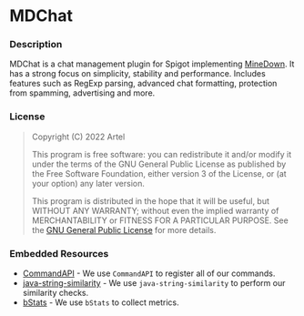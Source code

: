 # MDChat

### Description

MDChat is a chat management plugin for Spigot implementing [MineDown](https://github.com/Phoenix616/MineDown). It has a strong focus on simplicity, stability and
performance. Includes features such as RegExp parsing, advanced chat formatting, protection from spamming, advertising and more.

### License

> Copyright (C) 2022 Artel
>
> This program is free software: you can redistribute it and/or modify it under the terms of the GNU General Public
> License as published by the Free Software Foundation, either version 3 of the License, or (at your option) any later
> version.
>
> This program is distributed in the hope that it will be useful, but WITHOUT ANY WARRANTY; without even the implied
> warranty of MERCHANTABILITY or FITNESS FOR A PARTICULAR PURPOSE. See
> the [GNU General Public License](https://www.gnu.org/licenses/gpl-3.0.en.html) for more details.

### Embedded Resources
* [CommandAPI](https://github.com/JorelAli/CommandAPI) - We use `CommandAPI` to register all of our commands.
* [java-string-similarity](https://github.com/tdebatty/java-string-similarity) - We use `java-string-similarity` to perform our similarity checks.
* [bStats](https://github.com/Bastian/bStats) - We use `bStats` to collect metrics.